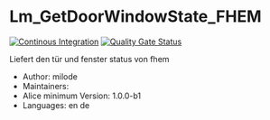 # Lm_GetDoorWindowState_FHEM

[![Continous Integration](https://gitlab.com/project-alice-assistant/skills/skill_Lm_GetDoorWindowState_FHEM/badges/master/pipeline.svg)](https://gitlab.com/project-alice-assistant/skills/skill_Lm_GetDoorWindowState_FHEM/pipelines/latest) [![Quality Gate Status](https://sonarcloud.io/api/project_badges/measure?project=project-alice-assistant_skill_Lm_GetDoorWindowState_FHEM&metric=alert_status)](https://sonarcloud.io/dashboard?id=project-alice-assistant_skill_Lm_GetDoorWindowState_FHEM)

Liefert den tür und fenster status von fhem

- Author: milode
- Maintainers: 
- Alice minimum Version: 1.0.0-b1
- Languages:
    en
    de

